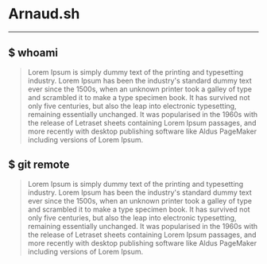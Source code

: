 # Arnaud.sh

---

## $ whoami

> Lorem Ipsum is simply dummy text of the printing and typesetting industry. Lorem Ipsum has 
been the industry's standard dummy text ever since the 1500s, when an unknown printer took 
a galley of type and scrambled it to make a type specimen book. It has survived not only 
five centuries, but also the leap into electronic typesetting, remaining essentially 
unchanged. It was popularised in the 1960s with the release of Letraset sheets containing 
Lorem Ipsum passages, and more recently with desktop publishing software like Aldus 
PageMaker including versions of Lorem Ipsum.

## $ git remote

> Lorem Ipsum is simply dummy text of the printing and typesetting industry. Lorem Ipsum has 
been the industry's standard dummy text ever since the 1500s, when an unknown printer took 
a galley of type and scrambled it to make a type specimen book. It has survived not only 
five centuries, but also the leap into electronic typesetting, remaining essentially 
unchanged. It was popularised in the 1960s with the release of Letraset sheets containing 
Lorem Ipsum passages, and more recently with desktop publishing software like Aldus 
PageMaker including versions of Lorem Ipsum.

